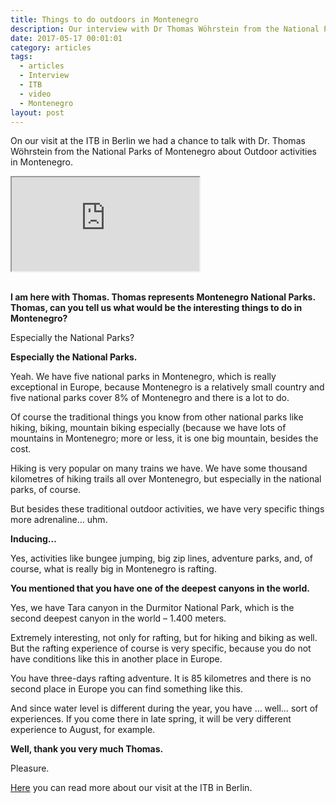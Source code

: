 ```yaml
---
title: Things to do outdoors in Montenegro
description: Our interview with Dr Thomas Wöhrstein from the National Parks of Montenegro at the ITB in Berlin
date: 2017-05-17 00:01:01
category: articles
tags:
  - articles
  - Interview
  - ITB
  - video
  - Montenegro
layout: post
---
```


On our visit at the ITB in Berlin we had a chance to talk with Dr. Thomas Wöhrstein from the National Parks of Montenegro about Outdoor activities in Montenegro.

<div class="embed-responsive embed-responsive-16by9">
  <iframe class="embed-responsive-item" src="https://www.youtube.com/embed/40RQSihDnYU"></iframe>

</div>
<br>

<!--more-->

**I am here with Thomas. Thomas represents Montenegro National Parks. Thomas, can you tell us what would be the interesting things to do in Montenegro?**

Especially the National Parks?

**Especially the National Parks.**

Yeah. We have five national parks in Montenegro, which is really exceptional in Europe, because Montenegro is a relatively small country and five national parks cover 8% of Montenegro and there is a lot to do.

Of course the traditional things you know from other national parks like hiking, biking, mountain biking especially (because we have lots of mountains in Montenegro; more or less, it is one big mountain, besides the cost.

Hiking is very popular on many trains we have. We have some thousand kilometres of hiking trails all over Montenegro, but especially in the national parks, of course.

But besides these traditional outdoor activities, we have very specific things more adrenaline… uhm.

**Inducing…**

Yes, activities like bungee jumping, big zip lines, adventure parks, and, of course, what is really big in Montenegro is rafting.

**You mentioned that you have one of the deepest canyons in the world.**

Yes, we have Tara canyon in the Durmitor National Park, which is the second deepest canyon in the world – 1.400 meters.

Extremely interesting, not only for rafting, but for hiking and biking as well. But the rafting experience of course is very specific, because you do not have conditions like this in another place in Europe.

You have three-days rafting adventure. It is 85 kilometres and there is no second place in Europe you can find something like this.

And since water level is different during the year, you have … well… sort of experiences. If you come there in late spring, it will be very different experience to August, for example.

**Well, thank you very much Thomas.**

Pleasure.

<a href="http://www.hikeventures.com/ITB-2017/">Here</a> you can read more about our visit at the ITB in Berlin.
